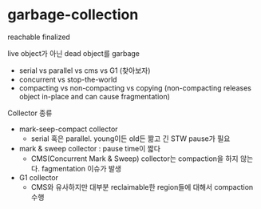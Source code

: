 # garbage-collection

reachable
finalized

live object가 아닌 dead object를 garbage

- serial vs parallel vs cms vs G1 (찾아보자)
- concurrent vs stop-the-world
- compacting vs non-compacting vs copying (non-compacting releases object in-place and can cause fragmentation)

Collector 종류

- mark-seep-compact collector
  - serial 혹은 parallel. young이든 old든 짦고 긴 STW pause가 필요
- mark & sweep collector : pause time이 짧다
  - CMS(Concurrent Mark & Sweep) collector는 compaction을 하지 않는다. fagmentation 이슈가 발생
- G1 collector
  - CMS와 유사하지만 대부분 reclaimable한 region들에 대해서 compaction 수행